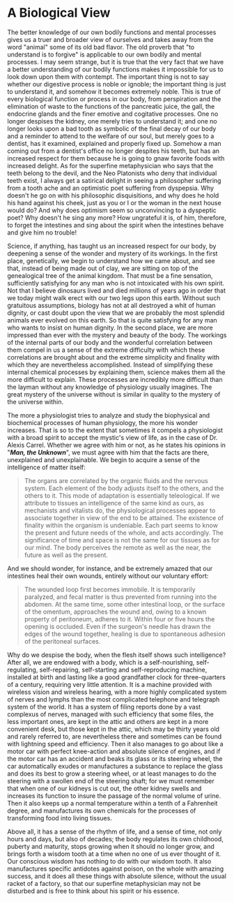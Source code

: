 # A Biological View

The better knowledge of our own bodily functions and mental processes gives us a
truer and broader view of ourselves and takes away from the word "animal" some
of its old bad flavor. The old proverb that "to understand is to forgive" is
applicable to our own bodily and mental processes. I may seem strange, but it is
true that the very fact that we have a better understanding of our bodily
functions makes it impossible for us to look down upon them with contempt. The
important thing is not to say whether our digestive process is noble or ignoble;
the important thing is just to understand it, and somehow it becomes extremely
noble. This is true of every biological function or process in our body, from
perspiration and the elimination of waste to the functions of the pancreatic
juice, the gall, the endocrine glands and the finer emotive and cogitative
processes. One no longer despises the kidney, one merely tries to understand it;
and one no longer looks upon a bad tooth as symbolic of the final decay of our
body and a reminder to attend to the welfare of our soul, but merely goes to a
dentist, has it examined, explained and properly fixed up. Somehow a man coming
out from a dentist's office no longer despites his teeth, but has an increased
respect for them because he is going to gnaw favorite foods with increased
delight. As for the superfine metaphysician who says that the teeth belong to
the devil, and the Neo Platonists who deny that individual teeth exist, I always
get a satirical delight in seeing a philosopher suffering from a tooth ache and
an optimistic poet suffering from dyspepsia. Why doesn't he go on with his
philosophic disquisitions, and why does he hold his hand against his cheek, just
as you or I or the woman in the next house would do? And why does optimism seem
so unconvincing to a dyspeptic poet? Why doesn't he sing any more? How
ungrateful it is, of him, therefore, to forget the intestines and sing about the
spirit when the intestines behave and give him no trouble!

Science, if anything, has taught us an increased respect for our body, by
deepening a sense of the wonder and mystery of its workings. In the first place,
genetically, we begin to understand how we came about, and see that, instead of
being made out of clay, we are sitting on top of the genealogical tree of the
animal kingdom. That must be a fine sensation, sufficiently satisfying for any
man who is not intoxicated with his own spirit. Not that I believe dinosaurs
lived and died millions of years ago in order that we today might walk erect
with our two legs upon this earth. Without such gratuitous assumptions, biology
has not at all destroyed a whit of human dignity, or cast doubt upon the view
that we are probably the most splendid animals ever evolved on this earth. So
that is quite satisfying for any man who wants to insist on human dignity. In
the second place, we are more impressed than ever with the mystery and beauty of
the body. The workings of the internal parts of our body and the wonderful
correlation between them compel in us a sense of the extreme difficulty with
which these correlations are brought about and the extreme simplicity and
finality with which they are nevertheless accomplished. Instead of simplifying
these internal chemical processes by explaining them, science makes them all the
more difficult to explain. These processes are incredibly more difficult than
the layman without any knowledge of physiology usually imagines. The great
mystery of the universe without is similar in quality to the mystery of the
universe within.

The more a physiologist tries to analyze and study the biophysical and
biochemical processes of human physiology, the more his wonder increases. That
is so to the extent that sometimes it compels a physiologist with a broad spirit
to accept the mystic's view of life, as in the case of Dr. Alexis Carrel.
Whether we agree with him or not, as he states his opinions in "***Man, the
Unknown***", we must agree with him that the facts are there, unexplained and
unexplainable. We begin to acquire a sense of the intelligence of matter itself:

> The organs are correlated by the organic fluids and the nervous system. Each
> element of the body adjusts itself to the others, and the others to it. This
> mode of adaptation is essentially teleological. If we attribute to tissues an
> intelligence of the same kind as ours, as mechanists and vitalists do, the
> physiological processes appear to associate together in view of the end to be
> attained. The existence of finality within the organism is undeniable. Each
> part seems to know the present and future needs of the whole, and acts
> accordingly. The significance of time and space is not the same for our
> tissues as for our mind. The body perceives the remote as well as the near,
> the future as well as the present.

And we should wonder, for instance, and be extremely amazed that our intestines
heal their own wounds, entirely without our voluntary effort:

> The wounded loop first becomes immobile. It is temporarily paralyzed, and
> fecal matter is thus prevented from running into the abdomen. At the same
> time, some other intestinal loop, or the surface of the omentum, approaches
> the wound and, owing to a known property of peritoneum, adheres to it. Within
> four or five hours the opening is occluded. Even if the surgeon's needle has
> drawn the edges of the wound together, healing is due to spontaneous adhesion
of the peritoneal surfaces.

Why do we despise the body, when the flesh itself shows such intelligence? After
all, we are endowed with a body, which is a self-nourishing, self-regulating,
self-repairing, self-starting and self-reproducing machine, installed at birth
and lasting like a good grandfather clock for three-quarters of a century,
requiring very little attention. It is a machine provided with wireless vision
and wireless hearing, with a more highly complicated system of nerves and lymphs
than the most complicated telephone and telegraph system of the world. It has a
system of filing reports done by a vast complexus of nerves, managed with such
efficiency that some files, the less important ones, are kept in the attic and
others are kept in a more convenient desk, but those kept in the attic, which
may be thirty years old and rarely referred to, are nevertheless there and
sometimes can be found with lightning speed and efficiency. Then it also manages
to go about like a motor car with perfect knee-action and absolute silence of
engines, and if the motor car has an accident and beaks its glass or its
steering wheel, the car automatically exudes or manufactures a substance to
replace the glass and does its best to grow a steering wheel, or at least
manages to do the steering with a swollen end of the steering shaft; for we must
remember that when one of our kidneys is cut out, the other kidney swells and
increases its function to insure the passage of the normal volume of urine. Then
it also keeps up a normal temperature within a tenth of a Fahrenheit degree, and
manufactures its own chemicals for the processes of transforming food into
living tissues.

Above all, it has a sense of the rhythm of life, and a sense of time, not only
hours and days, but also of decades; the body regulates its own childhood,
puberty and maturity, stops growing when it should no longer grow, and brings
forth a wisdom tooth at a time when no one of us ever thought of it. Our
conscious wisdom has nothing to do with our wisdom tooth. It also manufactures
specific antidotes against poison, on the whole with amazing success, and it
does all these things with absolute silence, without the usual racket of a
factory, so that our superfine metaphysician may not be disturbed and is free to
think about his spirit or his essence.
